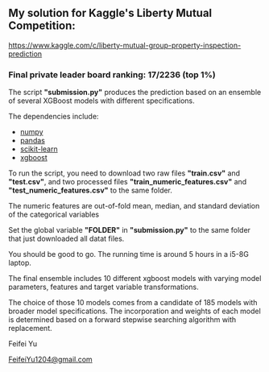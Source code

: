 ## My solution for Kaggle's Liberty Mutual Competition:

https://www.kaggle.com/c/liberty-mutual-group-property-inspection-prediction

### Final private leader board ranking: 17/2236 (top 1%)

The script **"submission.py"** produces the prediction based on an ensemble of several XGBoost models with different specifications.

The dependencies include:
 - [numpy](http://docs.scipy.org/doc/numpy/user/install.html)
 - [pandas](http://pandas.pydata.org/pandas-docs/stable/)
 - [scikit-learn](http://scikit-learn.org/stable/)
 - [xgboost](https://github.com/dmlc/xgboost)

To run the script, you need to download two raw files **"train.csv"** and **"test.csv"**, and two processed files **"train_numeric_features.csv"** and **"test_numeric_features.csv"** to the same folder. 

The numeric features are out-of-fold mean, median, and standard deviation of the categorical variables

Set the global variable **"FOLDER"** in **"submission.py"** to the same folder that just downloaded all datat files.

You should be good to go. The running time is around 5 hours in a i5-8G laptop.

The final ensemble includes 10 different xgboost models with varying model parameters, features and target variable transformations. 

The choice of those 10 models comes from a candidate of 185 models with broader model specifications. The incorporation and weights of each model is determined based on a forward stepwise searching algorithm with replacement.

Feifei Yu

FeifeiYu1204@gmail.com

